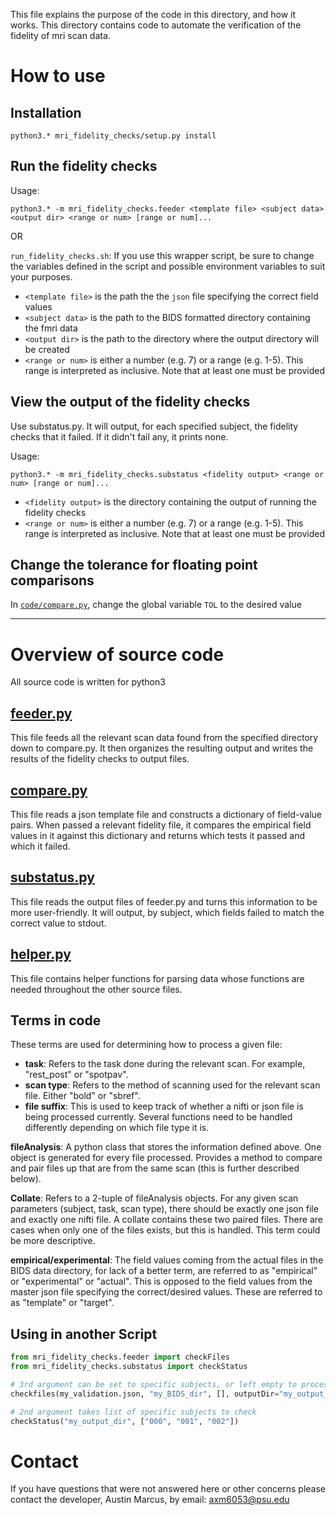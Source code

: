 This file explains the purpose of the code in this directory, and how it works. This directory contains code to automate the verification of the fidelity of mri scan data. 

# How to use

## Installation

```
python3.* mri_fidelity_checks/setup.py install
```

## Run the fidelity checks

Usage:

```
python3.* -m mri_fidelity_checks.feeder <template file> <subject data> <output dir> <range or num> [range or num]...
```

OR

`run_fidelity_checks.sh`: If you use this wrapper script, be sure to change the variables defined in the script and possible environment variables to suit your purposes.

* `<template file>` is the path the the `json` file specifying the correct field values
* `<subject data>` is the path to the BIDS formatted directory containing the fmri data
* `<output dir>` is the path to the directory where the output directory will be created
* `<range or num>` is either a number (e.g. 7) or a range (e.g. 1-5). This range is interpreted as inclusive. Note that at least one must be provided

## View the output of the fidelity checks

Use substatus.py. It will output, for each specified subject, the fidelity checks that it failed. If it didn't fail any, it prints none.

Usage:

```
python3.* -m mri_fidelity_checks.substatus <fidelity output> <range or num> [range or num]...
```

* `<fidelity output>` is the directory containing the output of running the fidelity checks
* `<range or num>` is either a number (e.g. 7) or a range (e.g. 1-5). This range is interpreted as inclusive. Note that at least one must be provided

## Change the tolerance for floating point comparisons
In [`code/compare.py`](code/compare.py), change the global variable `TOL` to the desired value

---

# Overview of source code
All source code is written for python3

## [feeder.py](code/feeder.py)
This file feeds all the relevant scan data found from the specified directory down to compare.py. It then organizes the resulting output and writes the results of the fidelity checks to output files.

## [compare.py](code/compare.py)
This file reads a json template file and constructs a dictionary of field-value pairs. When passed a relevant fidelity file, it compares the empirical field values in it against this dictionary and returns which tests it passed and which it failed.

## [substatus.py](code/substatus.py)
This file reads the output files of feeder.py and turns this information to be more user-friendly. It will output, by subject, which fields failed to match the correct value to stdout.

## [helper.py](code/helper.py)
This file contains helper functions for parsing data whose functions are needed throughout the other source files.

## Terms in code

These terms are used for determining how to process a given file:

* **task**: Refers to the task done during the relevant scan. For example, "rest_post" or "spotpav".
* **scan type**: Refers to the method of scanning used for the relevant scan file. Either "bold" or "sbref".
* **file suffix**: This is used to keep track of whether a nifti or json file is being processed currently. Several functions need to be handled differently depending on which file type it is.

**fileAnalysis**: A python class that stores the information defined above. One object is generated for every file processed. Provides a method to compare and pair files up that are from the same scan (this is further described below).

**Collate**: Refers to a 2-tuple of fileAnalysis objects. For any given scan parameters (subject, task, scan type), there should be exactly one json file and exactly one nifti file. A collate contains these two paired files. There are cases when only one of the files exists, but this is handled. This term could be more descriptive.

**empirical/experimental**: The field values coming from the actual files in the BIDS data directory, for lack of a better term, are referred to as "empirical" or "experimental" or "actual". This is opposed to the field values from the master json file specifying the correct/desired values. These are referred to as "template" or "target".

## Using in another Script

``` python
from mri_fidelity_checks.feeder import checkFiles
from mri_fidelity_checks.substatus import checkStatus

# 3rd argument can be set to specific subjects, or left empty to process all
checkfiles(my_validation.json, "my_BIDS_dir", [], outputDir="my_output_dir")

# 2nd argument takes list of specific subjects to check
checkStatus("my_output_dir", ["000", "001", "002"])
```

# Contact
If you have questions that were not answered here or other concerns please contact the developer, Austin Marcus, by email: axm6053@psu.edu
